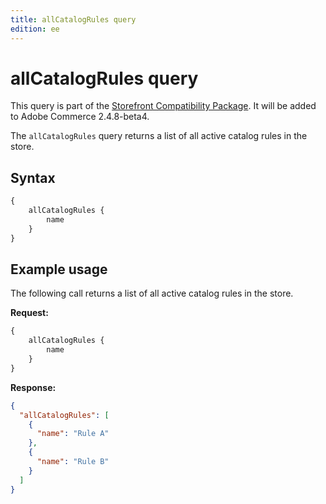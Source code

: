 ```yaml
---
title: allCatalogRules query
edition: ee
---
```


# allCatalogRules query

<InlineAlert variant="info" slots="text1" />

This query is part of the [Storefront Compatibility Package](https://experienceleague.adobe.com/developer/commerce/storefront/setup/storefront-compatibility/). It will be added to Adobe Commerce 2.4.8-beta4.

The `allCatalogRules` query returns a list of all active catalog rules in the store.

## Syntax

```graphql
{
    allCatalogRules {
        name
    }
}
```

<!---
## Reference

The [`allCatalogRules`](https://developer.adobe.com/commerce/webapi/graphql-api/index.html#query-all-catalog-rules) query returns a list of catalog rule names.
-->

## Example usage

The following call returns a list of all active catalog rules in the store.

**Request:**

```graphql
{
    allCatalogRules {
        name
    }
}
```

**Response:**

```json
{
  "allCatalogRules": [
    {
      "name": "Rule A"
    },
    {
      "name": "Rule B"
    }
  ]
}
```
